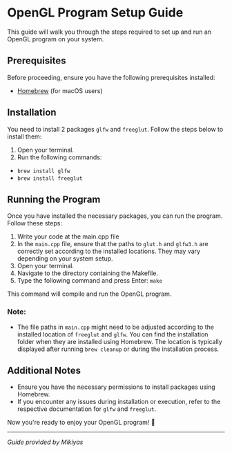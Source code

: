 # OpenGL Program Setup Guide

This guide will walk you through the steps required to set up and run an OpenGL program on your system.

## Prerequisites

Before proceeding, ensure you have the following prerequisites installed:

- [Homebrew](https://brew.sh/) (for macOS users)

## Installation

You need to install 2 packages `glfw` and `freeglut`. Follow the steps below to install them:

1. Open your terminal.
2. Run the following commands:
* `brew install glfw`
* `brew install freeglut`

## Running the Program

Once you have installed the necessary packages, you can run the program. Follow these steps:

1. Write your code at the main.cpp file
2. In the `main.cpp` file, ensure that the paths to `glut.h` and `glfw3.h` are correctly set according to the installed locations. They may vary depending on your system setup.
3. Open your terminal.
4. Navigate to the directory containing the Makefile.
5. Type the following command and press Enter: `make`


This command will compile and run the OpenGL program.


### Note:
- The file paths in `main.cpp` might need to be adjusted according to the installed location of `freeglut` and `glfw`. You can find the installation folder when they are installed using Homebrew. The location is typically displayed after running `brew cleanup` or during the installation process.


## Additional Notes

- Ensure you have the necessary permissions to install packages using Homebrew.
- If you encounter any issues during installation or execution, refer to the respective documentation for `glfw` and `freeglut`.

Now you're ready to enjoy your OpenGL program! 🎉

---

*Guide provided by Mikiyas*
